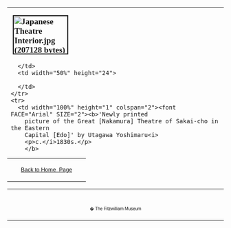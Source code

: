<html>

<head>

<title>Info</title>
</head>



<div align="center">
  <center>
  <table border="0" width="100%" cellpadding="0" cellspacing="4" height="335">
    <tr>
      <td width="50%" height="100">

<p><font face="Times New Roman" color="#000080"><b><big>&nbsp;<a href="KUN/thraatere.htm"><img border="2" src="Japanese_Theatre_Interior_small1.jpg" alt="Japanese Theatre Interior.jpg (207128 bytes)" width="125" height="87"></a></big></b></font></p>

      </td>
      <td width="50%" height="24">

      </td>
    </tr>
    <tr>
      <td width="100%" height="1" colspan="2"><font FACE="Arial" SIZE="2"><b>'Newly printed
        picture of the Great [Nakamura] Theatre of Sakai-cho in the Eastern
        Capital [Edo]' by Utagawa Yoshimaru<i>
        <p>c.</i>1830s.</p>
        </b>
        <p>INSIDE A THEATRE</p>
        <p>This print published by Nishinomiya Shinroku shows the interior of
        the Nakamura Theatre in Sakai Street before the fire in 1841 that
        destroyed it and resulted in a move to Sarukawa Street.</p>
        <p>We are at the back of the theatre in the rear raised gallery (sajiki)
        looking towards the main stage at the far end.<a href="textE.htm"> Danjuro VII
        </a> as <a href="Group5.htm"> Sukeroku</a>
        (wearing the characteristic purple headband and carrying an umbrella),
        makes his entrance along the hon hanamichi (literally 'main flower
        path') on the left-hand side � a raised walkway that passes through
        the audience from the kirimaku curtain at the back to the main stage (a
        subsidiary or kari hanamichi is on the other side of the auditorium).
        The action is frozen on the main stage to focus attention on Danjuro.
        In front of him crouches a stage-hand (koken) holding a candle to
        illuminate the actor. Stage-hands usually wear discreet black clothing
        but for special performances more elaborate costume is worn: in this
        instance the costume is decorated on the back with <a href="textD.htm"> Danjuro's acting
        crest (mon), the triple-rice measure box (mimasu). </a> Other candles are
        lined up along the hanamichi and across the front of the stage, but the
        main light-source is daylight, coming through the high windows at the
        sides and also from the roof light. Music and sound effects emanate from
        the geza � a lattice-screened room on the right of the stage, while
        for some performances (those plays deriving from the puppet theatre)
        music comes from the chobo yuka � a lattice-screened booth above the
        stage-entrance on the right of the stage. The curtain of the main stage
        is pulled aside to the left. Above the stage is the tsurieda (hanging
        branches) � a border of artificial branches or flowers. The line of a
        circular revolve (mawari butai), added to the Nakamura Theatre in 1793,
        can be seen on the floorboards of the stage. From the ceiling of the
        auditorium hang lanterns bearing the actors' crests (<a href="textD.htm">mon</a>), with
        Danjuro's <a href="textD.htm"> mimasu</a> particularly prominent. His crest is seen again on
        the headscarf of one of his fans in the groundlings or doma ('earth
        space') at lower right.</p>
        <p>Vendors of snacks and tea make their way through the doma, which is
        divided by wooden railings into partitioned boxes or masu ('rice-measure
        box') each seating six or seven people. Those masu closer to the stage
        are more expensive, while the most expensive are those on the takadoma
        ('raised ground space'), a raised area round the edges of the hiradoma
        ('level ground space') introduced when the Nakamura was reconstructed in
        1802. More expensive still are the two-storey galleries (sajiki) raised
        up along the east (right) and west (left) sides. The best seats are
        those nearest the stage on the upper gallery (nikai sajiki); a ledge in
        front of this gallery accommodates food boxes. The lower gallery is
        called the 'quail' or uzura sajiki, because it resembles a birdcage.
        With the exception of the people peeping in through the roof light in
        this print, those with the cheapest view are in the two-storey rakan-dai
        ('Buddha's 500 disciples' enclosure) behind the stage at the left, from
        where they can see only the actors' backs (the enclosure got its name
        from the similarity to an array of Buddhist statues).</p>
        <p>Hanging either side of the main auditorium are announcements
        concerning the behaviour of the audience.</p>
        <b>
        <p>&nbsp;</b></font></td>
    </tr>
  </table>
  </center>
</div>
<table border="0" cellpadding="0" width="100%" cellspacing="4">
  <tr>
    <td width="74%" valign="top">
      <p align="center"><a href="texthomepage.htm"><font face="Arial" size="2">Back to
      Home&nbsp; Page</font></a></td>
  </tr>
</table>
<div align="center">
  <center>
  <table border="0" cellpadding="0" width="100%" cellspacing="4">
    <tr>
      <td width="26%">
        <p align="center">
        <br>
        <font FACE="Arial" size="1">� The Fitzwilliam Museum</font></p>
      </td>
    </tr>
  </table>
  </center>
</div>
</body>
</html>
